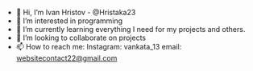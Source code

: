 - 👋 Hi, I’m Ivan Hristov - @Hristaka23
- 👀 I’m interested in programming
- 🌱 I’m currently learning everything I need for my projects and others.
- 💞️ I’m looking to collaborate on projects
- 📫 How to reach me: Instagram: vankata_13
email: websitecontact22@gmail.com
<!---
Hristaka23/Hristaka23 is a ✨ special ✨ repository because its `README.md` (this file) appears on your GitHub profile.
You can click the Preview link to take a look at your changes.
--->
